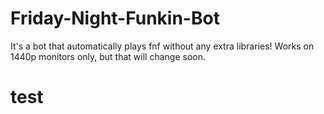 # Friday-Night-Funkin-Bot
It's a bot that automatically plays fnf without any extra libraries! Works on 1440p monitors only, but that will change soon.
# test
